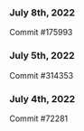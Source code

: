 ### July 8th, 2022

Commit #175993

### July 5th, 2022

Commit #314353


### July 4th, 2022

Commit #72281

